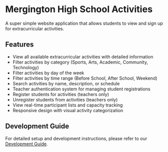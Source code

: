 # Mergington High School Activities

A super simple website application that allows students to view and sign up for extracurricular activities.

## Features

- View all available extracurricular activities with detailed information
- Filter activities by category (Sports, Arts, Academic, Community, Technology)
- Filter activities by day of the week
- Filter activities by time range (Before School, After School, Weekend)
- Search activities by name, description, or schedule
- Teacher authentication system for managing student registrations
- Register students for activities (teachers only)
- Unregister students from activities (teachers only)
- View real-time participant lists and capacity tracking
- Responsive design with visual activity categorization

## Development Guide

For detailed setup and development instructions, please refer to our [Development Guide](../docs/how-to-develop.md).
